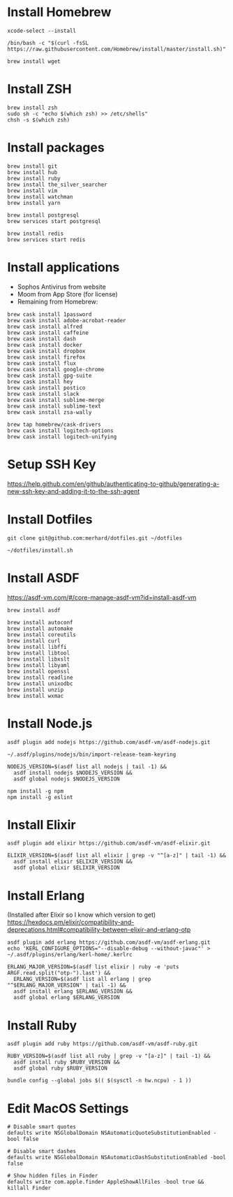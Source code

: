 # Install Homebrew

```shell
xcode-select --install

/bin/bash -c "$(curl -fsSL https://raw.githubusercontent.com/Homebrew/install/master/install.sh)"

brew install wget
```

# Install ZSH

```shell
brew install zsh
sudo sh -c "echo $(which zsh) >> /etc/shells"
chsh -s $(which zsh)
```

# Install packages

```shell
brew install git
brew install hub
brew install ruby
brew install the_silver_searcher
brew install vim
brew install watchman
brew install yarn

brew install postgresql
brew services start postgresql

brew install redis
brew services start redis
```

# Install applications

- Sophos Antivirus from website
- Moom from App Store (for license)
- Remaining from Homebrew:

```shell
brew cask install 1password
brew cask install adobe-acrobat-reader
brew cask install alfred
brew cask install caffeine
brew cask install dash
brew cask install docker
brew cask install dropbox
brew cask install firefox
brew cask install flux
brew cask install google-chrome
brew cask install gpg-suite
brew cask install hey
brew cask install postico
brew cask install slack
brew cask install sublime-merge
brew cask install sublime-text
brew cask install zsa-wally

brew tap homebrew/cask-drivers
brew cask install logitech-options
brew cask install logitech-unifying
```

# Setup SSH Key

https://help.github.com/en/github/authenticating-to-github/generating-a-new-ssh-key-and-adding-it-to-the-ssh-agent

# Install Dotfiles

```shell
git clone git@github.com:merhard/dotfiles.git ~/dotfiles

~/dotfiles/install.sh
```

# Install ASDF

https://asdf-vm.com/#/core-manage-asdf-vm?id=install-asdf-vm

```shell
brew install asdf

brew install autoconf
brew install automake
brew install coreutils
brew install curl
brew install libffi
brew install libtool
brew install libxslt
brew install libyaml
brew install openssl
brew install readline
brew install unixodbc
brew install unzip
brew install wxmac
```

# Install Node.js

```shell
asdf plugin add nodejs https://github.com/asdf-vm/asdf-nodejs.git

~/.asdf/plugins/nodejs/bin/import-release-team-keyring

NODEJS_VERSION=$(asdf list all nodejs | tail -1) &&
  asdf install nodejs $NODEJS_VERSION &&
  asdf global nodejs $NODEJS_VERSION

npm install -g npm
npm install -g eslint
```

# Install Elixir

```shell
asdf plugin add elixir https://github.com/asdf-vm/asdf-elixir.git

ELIXIR_VERSION=$(asdf list all elixir | grep -v "^[a-z]" | tail -1) &&
  asdf install elixir $ELIXIR_VERSION &&
  asdf global elixir $ELIXIR_VERSION
```

# Install Erlang

(Installed after Elixir so I know which version to get)
https://hexdocs.pm/elixir/compatibility-and-deprecations.html#compatibility-between-elixir-and-erlang-otp

```shell
asdf plugin add erlang https://github.com/asdf-vm/asdf-erlang.git
echo 'KERL_CONFIGURE_OPTIONS="--disable-debug --without-javac"' > ~/.asdf/plugins/erlang/kerl-home/.kerlrc

ERLANG_MAJOR_VERSION=$(asdf list elixir | ruby -e 'puts ARGF.read.split("otp-").last') &&
  ERLANG_VERSION=$(asdf list all erlang | grep "^$ERLANG_MAJOR_VERSION" | tail -1) &&
  asdf install erlang $ERLANG_VERSION &&
  asdf global erlang $ERLANG_VERSION
```

# Install Ruby

```shell
asdf plugin add ruby https://github.com/asdf-vm/asdf-ruby.git

RUBY_VERSION=$(asdf list all ruby | grep -v "[a-z]" | tail -1) &&
  asdf install ruby $RUBY_VERSION &&
  asdf global ruby $RUBY_VERSION

bundle config --global jobs $(( $(sysctl -n hw.ncpu) - 1 ))
```

# Edit MacOS Settings

```shell
# Disable smart quotes
defaults write NSGlobalDomain NSAutomaticQuoteSubstitutionEnabled -bool false

# Disable smart dashes
defaults write NSGlobalDomain NSAutomaticDashSubstitutionEnabled -bool false

# Show hidden files in Finder
defaults write com.apple.finder AppleShowAllFiles -bool true && killall Finder
```
